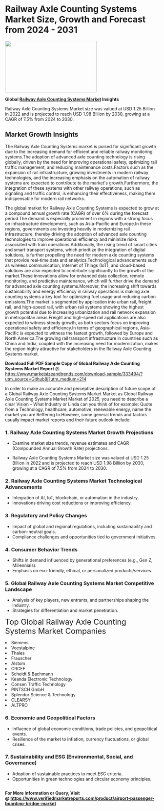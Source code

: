 <H1>Railway Axle Counting Systems Market Size, Growth and Forecast from 2024 - 2031</H1><img class="aligncenter size-medium wp-image-584254" src="https://thirdeyenews.in/wp-content/uploads/2024/09/Global-Market-Research-300x168.jpeg" alt="" width="300" height="168" /><p><strong>Global&nbsp;<a href="https://www.marketsizeandtrends.com/download-sample/333494/?utm_source=Github8j?utm_medium=214">Railway Axle Counting Systems Market</a> Insights</strong></p><p>Railway Axle Counting Systems Market size was valued at USD 1.25 Billion in 2022 and is projected to reach USD 1.98 Billion by 2030, growing at a CAGR of 7.5% from 2024 to 2030.</p><p><h2>Market Growth Insights</h2> <p>The Railway Axle Counting Systems market is poised for significant growth due to the increasing demand for efficient and reliable railway monitoring systems.The adoption of advanced axle counting technology is rising globally, driven by the need for improving operational safety, optimizing rail traffic management, and reducing maintenance costs.Factors such as the expansion of rail infrastructure, growing investments in modern railway technologies, and the increasing emphasis on the automation of railway systems are expected to contribute to the market's growth.Furthermore, the integration of these systems with other railway operations, such as signaling and traffic control, is enhancing their effectiveness, making them indispensable for modern rail networks.</p> <p>The global market for Railway Axle Counting Systems is expected to grow at a compound annual growth rate (CAGR) of over 6% during the forecast period.The demand is especially prominent in regions with a strong focus on infrastructure development, such as Asia-Pacific and Europe.In these regions, governments are investing heavily in modernizing rail infrastructure, thereby driving the adoption of advanced axle counting technologies to improve operational efficiency and minimize risks associated with train operations.Additionally, the rising trend of smart cities and smart transport systems, which prioritize the integration of digital solutions, is further propelling the need for modern axle counting systems that provide real-time data and analytics.Technological advancements such as wireless communication, Internet of Things (IoT), and cloud-based solutions are also expected to contribute significantly to the growth of the market.These innovations allow for enhanced data collection, remote monitoring, and predictive maintenance, which will further drive the demand for advanced axle counting systems.Moreover, the increasing shift towards sustainability and energy efficiency in railway operations is making axle counting systems a key tool for optimizing fuel usage and reducing carbon emissions.The market is segmented by application into urban rail, freight rail, and high-speed rail, with urban rail systems showing the highest growth potential due to increasing urbanization and rail network expansion in metropolitan areas.Freight and high-speed rail applications are also expected to witness steady growth, as both sectors focus on improving operational safety and efficiency.In terms of geographical regions, Asia-Pacific is expected to witness the fastest growth, followed by Europe and North America.The growing rail transport infrastructure in countries such as China and India, coupled with the increasing need for modernization, makes the region highly attractive for stakeholders in the Railway Axle Counting Systems market.<p><span class=""><strong>Download Full PDF Sample Copy of Global Railway Axle Counting Systems Market Report</strong> @ <a href="https://www.marketsizeandtrends.com/download-sample/333494/?utm_source=Github8j?utm_medium=214" target="_blank">https://www.marketsizeandtrends.com/download-sample/333494/?utm_source=Github8j?utm_medium=214</a></span></p><p>In order to make an accurate and perceptive description of future scope of a Global&nbsp;Railway Axle Counting Systems Market Market as Global&nbsp;Railway Axle Counting Systems Market Market of 2025, you need to describe a clear Vision &ndash; What Industry or Linda can you think of for example: Quote from a Technology, healthcare, automotive, renewable energy, name the market you are Reffering to.However, some general trends and factors usually impact market reports and their future outlook include:</p><h3>1.&nbsp;<strong>Railway Axle Counting Systems Market Growth Projections</strong></h3><ul><li>Examine market size trends, revenue estimates and CAGR (Compounded Annual Growth Rate) projections.</li><li><p>Railway Axle Counting Systems Market size was valued at USD 1.25 Billion in 2022 and is projected to reach USD 1.98 Billion by 2030, growing at a CAGR of 7.5% from 2024 to 2030.</p></li></ul><h3>2.&nbsp;<strong>Railway Axle Counting Systems Market Technological Advancements</strong></h3><ul><li>Integration of AI, IoT, blockchain, or automation in the industry.</li><li>Innovations driving cost reductions or improving efficiency.</li></ul><h3>3.&nbsp;<strong>Regulatory and Policy Changes</strong></h3><ul><li>Impact of global and regional regulations, including sustainability and carbon-neutral goals.</li><li>Compliance challenges and opportunities tied to government initiatives.</li></ul><h3>4.&nbsp;<strong>Consumer Behavior Trends</strong></h3><ul><li>Shifts in demand influenced by generational preferences (e.g., Gen Z, Millennials).</li><li>Emphasis on eco-friendly, ethical, or personalized products/services.</li></ul><h3>5.&nbsp;<strong>Global Railway Axle Counting Systems Market Competitive Landscape</strong></h3><ul><li>Analysis of key players, new entrants, and partnerships shaping the industry.</li><li>Strategies for differentiation and market penetration.</li></ul><p data-pm-slice="1 1 []"><span style="color: inherit; font-family: inherit; font-size: 25px;">Top Global Railway Axle Counting Systems Market Companies</span></p><div class="" data-test-id=""><p><li>Siemens</li><li> Voestalpine</li><li> Thales</li><li> Frauscher</li><li> Alstom</li><li> CRCEF</li><li> Scheidt & Bachmann</li><li> Keanda Electronic Technology</li><li> Consen Traffic Technology</li><li> PINTSCH GmbH</li><li> Splendor Science & Technology</li><li> CLEARSY</li><li> ALTPRO</li></p></div><h3>6.&nbsp;<strong>Economic and Geopolitical Factors</strong></h3><ul><li>Influence of global economic conditions, trade policies, and geopolitical events.</li><li>Resilience of the market to inflation, currency fluctuations, or global crises.</li></ul><h3>7.&nbsp;<strong>Sustainability and ESG (Environmental, Social, and Governance)</strong></h3><ul><li>Adoption of sustainable practices to meet ESG criteria.</li><li>Opportunities in green technologies and circular economy principles.</li></ul><h2><strong style="font-size: 14px;">For More Information or Query, Visit @&nbsp;</strong><a style="background-color: #ffffff; font-size: 14px;" href="https://www.marketsizeandtrends.com/report/railway-axle-counting-systems-market/" target="_blank">https://www.verifiedmarketreports.com/product/airport-passenger-boarding-bridge-market</a></h2>